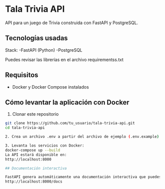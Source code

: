 # Tala Trivia API

API para un juego de Trivia construida con FastAPI y PostgreSQL.

## Tecnologías usadas 

Stack:
  -FastAPI (Python)
  -PostgreSQL
  
Puedes revisar las librerías en el archivo requirementss.txt

## Requisitos

- Docker y Docker Compose instalados

## Cómo levantar la aplicación con Docker

1. Clonar este repositorio

```bash
git clone https://github.com/tu_usuario/tala-trivia-api.git
cd tala-trivia-api

2. Crea un archivo .env a partir del archivo de ejemplo (.env.example)

3. Levanta los servicios con Docker:
docker-compose up --build
La API estará disponible en:
http://localhost:8000

## Documentación interactiva

FastAPI genera automáticamente una documentación interactiva que puedes visitar en:
http://localhost:8000/docs

